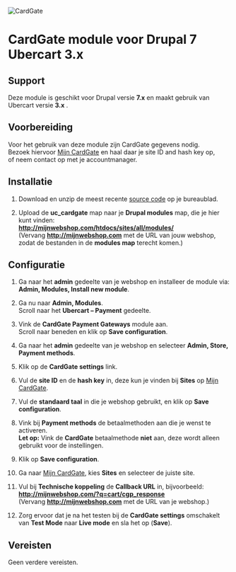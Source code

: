 ![CardGate](https://cdn.curopayments.net/thumb/200/logos/cardgate.png)

# CardGate module voor Drupal 7 Ubercart 3.x

## Support

Deze module is geschikt voor Drupal versie **7.x** en maakt gebruik van Ubercart versie **3.x** .  

## Voorbereiding

Voor het gebruik van deze module zijn CardGate gegevens nodig.  
Bezoek hiervoor [Mijn CardGate](https://my.cardgate.com/) en haal daar je  site ID and hash key op,  
of neem contact op met je accountmanager.

## Installatie

1. Download en unzip de meest recente [source code](https://github.com/cardgate/drupal-ubercart/releases) op je bureaublad.

2. Upload de **uc_cardgate** map naar je **Drupal modules** map, die je hier kunt vinden:  
   **http://mijnwebshop.com/htdocs/sites/all/modules/**  
  (Vervang **http://mijnwebshop.com** met de URL van jouw webshop, zodat de bestanden in de **modules map** terecht komen.)

## Configuratie

1. Ga naar het **admin** gedeelte van je webshop en installeer de module via:  
   **Admin, Modules, Install new module**.  
   
2. Ga nu naar **Admin, Modules**.  
   Scroll naar het **Ubercart – Payment** gedeelte.

3. Vink de **CardGate Payment Gateways** module aan.  
   Scroll naar beneden en klik op **Save configuration**.  
   
4. Ga naar het **admin** gedeelte van je webshop en selecteer **Admin, Store, Payment methods**.

5. Klik op de **CardGate settings** link.

6. Vul de **site ID** en de **hash key** in, deze kun je vinden bij **Sites** op [Mijn CardGate](https://my.cardgate.com/).

7. Vul de **standaard taal** in die je webshop gebruikt, en klik op **Save configuration**.

8. Vink bij **Payment methods** de betaalmethoden aan die je wenst te activeren.  
   **Let op:** Vink de **CardGate** betaalmethode **niet** aan, deze wordt alleen gebruikt voor de instellingen.
   
9. Klik op **Save configuration**.
   
10. Ga naar [Mijn CardGate](https://my.cardgate.com/), kies **Sites** en selecteer de juiste site.

11. Vul bij **Technische koppeling** de **Callback URL** in, bijvoorbeeld:  
    **http://mijnwebshop.com/?q=cart/cgp_response**  
   (Vervang **http://mijnwebshop.com** met de URL van je webshop.)  

12. Zorg ervoor dat je na het testen bij de **CardGate settings** omschakelt van **Test Mode** naar **Live mode** en sla het op (**Save**).
    
## Vereisten

Geen verdere vereisten.